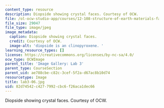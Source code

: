 ```yaml
---
content_type: resource
description: Diopside showing crystal faces. Courtesy of OCW.
file: /ol-ocw-studio-app/courses/12-108-structure-of-earth-materials-fall-2004/82d74542c4277992cbc6f26aca1dec66_lab3-06.jpg
file_size: 29047
file_type: image/jpeg
image_metadata:
  caption: Diopside showing crystal faces.
  credit: Courtesy of OCW.
  image-alt: 'diopside is an clinopyroxene. '
learning_resource_types: []
license: https://creativecommons.org/licenses/by-nc-sa/4.0/
ocw_type: OCWImage
parent_title: 'Image Gallery: Lab 3'
parent_type: CourseSection
parent_uid: ae788cbe-c82c-3cef-5f2a-d67ac8b10d74
resourcetype: Image
title: lab3-06.jpg
uid: 82d74542-c427-7992-cbc6-f26aca1dec66
---
```

Diopside showing crystal faces. Courtesy of OCW.